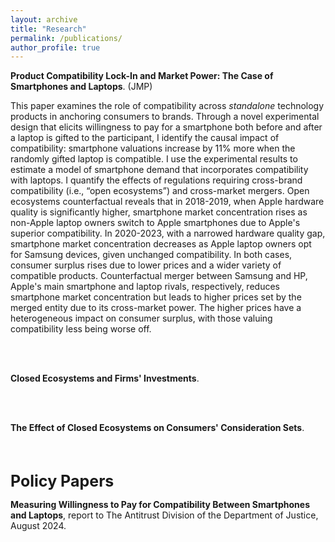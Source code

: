 ```yaml
---
layout: archive
title: "Research"
permalink: /publications/
author_profile: true
---
```

<p> <strong>Product Compatibility Lock-In and Market Power: The Case of Smartphones and Laptops</strong>. (JMP)</p>

This paper examines the role of compatibility across <i>standalone</i> technology products in anchoring consumers to brands. Through a novel experimental design that elicits willingness to pay for a smartphone both before and after a laptop is gifted to the participant, I identify the causal impact of compatibility: smartphone valuations increase by 11% more when the randomly gifted laptop is compatible. I use the experimental results to estimate a model of smartphone demand that incorporates compatibility with laptops. I quantify the effects of regulations requiring cross-brand compatibility (i.e., “open ecosystems”) and cross-market mergers. Open ecosystems counterfactual reveals that in 2018-2019, when Apple hardware quality is significantly higher, smartphone market concentration rises as non-Apple laptop owners switch to Apple smartphones due to Apple's superior compatibility. In 2020-2023, with a narrowed hardware quality gap, smartphone market concentration decreases as Apple laptop owners opt for Samsung devices, given unchanged compatibility. In both cases, consumer surplus rises due to lower prices and a wider variety of compatible products. Counterfactual merger between Samsung and HP, Apple's main smartphone and laptop rivals, respectively, reduces smartphone market concentration but leads to higher prices set by the merged entity due to its cross-market power. The higher prices have a heterogeneous impact on consumer surplus, with those valuing compatibility less being worse off. 


  



<br> <br>

<p> <strong>Closed Ecosystems and Firms' Investments</strong>.</p>
 
<br> <br>

<p> <strong>The Effect of Closed Ecosystems on Consumers' Consideration Sets</strong>.</p>

<br> <br>

<span style="font-size: 25px; font-weight: bold;">Policy Papers</span>

<p> <strong> Measuring Willingness to Pay for Compatibility Between Smartphones and Laptops</strong>, report to The Antitrust Division of the Department of Justice, August 2024.</p>

<!--
{% if site.author.googlescholar %}
  <div class="wordwrap">You can also find my articles on <a href="{{site.author.googlescholar}}">my Google Scholar profile</a>.</div>
{% endif %}

{% include base_path %}

{% for post in site.publications reversed %}
  {% include archive-single.html %}
{% endfor %}

-->
